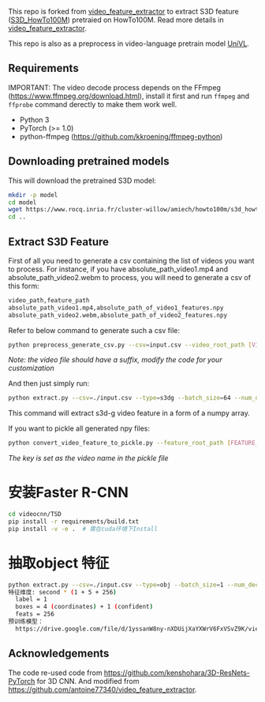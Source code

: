 
This repo is forked from [video_feature_extractor](https://github.com/antoine77340/video_feature_extractor) to extract S3D feature ([S3D_HowTo100M](https://github.com/antoine77340/S3D_HowTo100M)) pretraied on HowTo100M. Read more details in [video_feature_extractor](https://github.com/antoine77340/video_feature_extractor).

This repo is also as a preprocess in video-language pretrain model [UniVL](https://github.com/microsoft/UniVL).

## Requirements

IMPORTANT: The video decode process depends on the FFmpeg (https://www.ffmpeg.org/download.html), install it first and run `ffmpeg` and `ffprobe` command derectly to make them work well.

- Python 3
- PyTorch (>= 1.0)
- python-ffmpeg (https://github.com/kkroening/ffmpeg-python)

## Downloading pretrained models
This will download the pretrained S3D model:

```sh
mkdir -p model
cd model
wget https://www.rocq.inria.fr/cluster-willow/amiech/howto100m/s3d_howto100m.pth
cd ..
```

## Extract S3D Feature

First of all you need to generate a csv containing the list of videos you
want to process. For instance, if you have absolute_path_video1.mp4 and absolute_path_video2.webm to process,
you will need to generate a csv of this form:

```sh
video_path,feature_path
absolute_path_video1.mp4,absolute_path_of_video1_features.npy
absolute_path_video2.webm,absolute_path_of_video2_features.npy
```

Refer to below command to generate such a csv file:
```sh
python preprocess_generate_csv.py --csv=input.csv --video_root_path [VIDEO_PATH] --feature_root_path [FEATURE_PATH] --csv_save_path .
```
*Note: the video file should have a suffix, modify the code for your customization*


And then just simply run:

```sh
python extract.py --csv=./input.csv --type=s3dg --batch_size=64 --num_decoding_thread=4
```
This command will extract s3d-g video feature in a form of a numpy array.

If you want to pickle all generated npy files:
```sh
python convert_video_feature_to_pickle.py --feature_root_path [FEATURE_PATH] --pickle_root_path . --pickle_name input.pickle
```
*The key is set as the video name in the pickle file*

# 安装Faster R-CNN
```sh
cd videocnn/TSD
pip install -r requirements/build.txt
pip install -v -e .  # 需在cuda环境下Install
```

# 抽取object 特征
```sh
python extract.py --csv=./input.csv --type=obj --batch_size=1 --num_decoding_thread=1 --obj_number 5 --rcnn_model_path MODEL_PATH
特征维度: second * (1 + 5 + 256)
  label = 1
  boxes = 4 (coordinates) + 1 (confident)
  feats = 256
预训练模型：
  https://drive.google.com/file/d/1yssanW8ny-nXDUijXaYXWrV6FxVSvZ9K/view?usp=sharing
```

## Acknowledgements
The code re-used code from https://github.com/kenshohara/3D-ResNets-PyTorch
for 3D CNN. And modified from https://github.com/antoine77340/video_feature_extractor.
